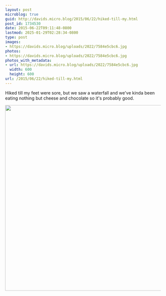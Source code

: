 ```yaml
---
layout: post
microblog: true
guid: http://davids.micro.blog/2015/06/22/hiked-till-my.html
post_id: 1734530
date: 2015-06-22T09:11:48-0800
lastmod: 2025-01-29T02:28:34-0800
type: post
images:
- https://davids.micro.blog/uploads/2022/7584e5cbc6.jpg
photos:
- https://davids.micro.blog/uploads/2022/7584e5cbc6.jpg
photos_with_metadata:
- url: https://davids.micro.blog/uploads/2022/7584e5cbc6.jpg
  width: 600
  height: 600
url: /2015/06/22/hiked-till-my.html
---
```

Hiked till my feet were sore, but we saw a waterfall and we've kinda been eating nothing but cheese and chocolate so it's probably good.

<img src="/uploads/2022/7584e5cbc6.jpg" width="600" height="600" alt="">
